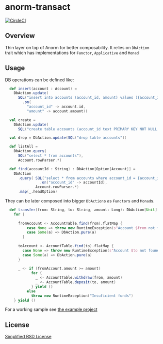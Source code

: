 # anorm-transact

[![CircleCI](https://circleci.com/gh/pointfree-solutions/anorm-transact.svg?style=shield)](https://circleci.com/gh/pointfree-solutions/anorm-transact)

## Overview

Thin layer on top of Anorm for better composability. It relies on `DbAction` trait which has implementations for `Functor`, `Applicative` and `Monad`

## Usage
DB operations can be defined like:
```scala
  def insert(account : Account) =
    DbAction.update(
      SQL("insert into accounts (account_id, amount) values ({account_id}, {amount})")
        .on(
          "account_id" -> account.id,
          "amount" -> account.amount))

  val create =
    DbAction.update(
      SQL("create table accounts (account_id text PRIMARY KEY NOT NULL, amount integer NOT NULL)"))

  val drop = DbAction.update(SQL("drop table accounts"))

  def listAll =
    DbAction.query(
      SQL("select * from accounts"),
      Account.rowParser.*)

  def find(accountId : String) : DbAction[Option[Account]] =
    DbAction
      .query( SQL("select * from accounts where account_id = {account_id}")
                .on("account_id" -> accountId),
              Account.rowParser.*)
      .map(_.headOption)
```

They can be later composed into bigger `DbAction`s as `Functor`s and `Monad`s.

```scala 
  def transfer(from: String, to: String, amount: Long): DbAction[Unit] =
    for {
    
      fromAccount <- AccountTable.find(from).flatMap {
          case None => throw new RuntimeException(s"Account $from not found")
          case Some(a) => DbAction.pure(a)
        }
    
      toAccount <- AccountTable.find(to).flatMap {
        case None => throw new RuntimeException(s"Account $to not found")
        case Some(a) => DbAction.pure(a)
      }
    
      _ <- if (fromAccount.amount >= amount)
            for {
              _ <- AccountTable.withdraw(from, amount)
              _ <- AccountTable.deposit(to, amount)
            } yield ()
          else
            throw new RuntimeException("Insuficient funds")
    } yield ()
```

For a working sample see [the example project](example)

## License

[Simplified BSD License](https://opensource.org/licenses/bsd-license.php)